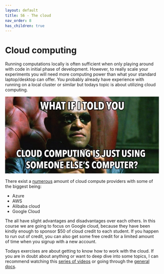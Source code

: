 ```yaml
---
layout: default
title: S6 - The cloud
nav_order: 8
has_children: true
---
```


# Cloud computing
Running computations locally is often sufficient when only playing around with code in initial phase of 
development. However, to really scale your experiments you will need more computing power than what your
standard laptop/desktop can offer. You probably already have experience with running on a local cluster
or similar but todays topic is about utilizing cloud computing.

<p align="center">
  <img src="../figures/cloud_computing.jpeg" width="600" title="hover text">
</p>

There exist a [numerous](https://github.com/zszazi/Deep-learning-in-cloud) amount of cloud compute providers 
with some of the biggest being:
* Azure
* AWS
* Alibaba cloud
* Google Cloud

The all have slight advantages and disadvantages over each others. In this course we are going to focus on Google cloud, because they have been kindly enough to sponsor $50 of cloud credit to each student. If you happen to run out of credit, you can also get some free credit for a limited amount of time when you signup with a new account.

Todays exercises are about getting to know how to work with the cloud. If you are in doubt about anything or want to deep
dive into some topics, I can recommend watching this [series of videos](https://www.youtube.com/watch?v=4D3X6Xl5c_Y&list=PLIivdWyY5sqKh1gDR0WpP9iIOY00IE0xL) or going through the [general docs](https://cloud.google.com/docs).





